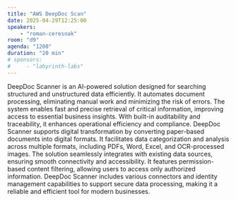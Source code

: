 ```yaml
---
title: "AWS DeepDoc Scan"
date: 2025-04-29T12:25:00
speakers:
    - "roman-ceresnak"
room: "d9"
agenda: "1200"
duration: "20 min"
# sponsors:
#     - "labyrinth-labs"
---
```


DeepDoc Scanner is an AI-powered solution designed for searching structured and unstructured data efficiently. It automates document processing, eliminating manual work and minimizing the risk of errors. The system enables fast and precise retrieval of critical information, improving access to essential business insights. With built-in auditability and traceability, it enhances operational efficiency and compliance. DeepDoc Scanner supports digital transformation by converting paper-based documents into digital formats. It facilitates data categorization and analysis across multiple formats, including PDFs, Word, Excel, and OCR-processed images. The solution seamlessly integrates with existing data sources, ensuring smooth connectivity and accessibility. It features permission-based content filtering, allowing users to access only authorized information. DeepDoc Scanner includes various connectors and identity management capabilities to support secure data processing, making it a reliable and efficient tool for modern businesses.